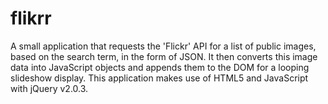 # flikrr
A small application that requests the 'Flickr' API for a list of public images, based on the search term, in the form of JSON. It then converts this image data into JavaScript objects and appends them to the DOM for a looping slideshow display. This application makes use of HTML5 and JavaScript with jQuery v2.0.3.
